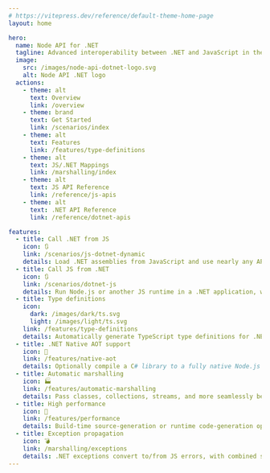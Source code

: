 ```yaml
---
# https://vitepress.dev/reference/default-theme-home-page
layout: home

hero:
  name: Node API for .NET
  tagline: Advanced interoperability between .NET and JavaScript in the same process
  image:
    src: /images/node-api-dotnet-logo.svg
    alt: Node API .NET logo
  actions:
    - theme: alt
      text: Overview
      link: /overview
    - theme: brand
      text: Get Started
      link: /scenarios/index
    - theme: alt
      text: Features
      link: /features/type-definitions
    - theme: alt
      text: JS/.NET Mappings
      link: /marshalling/index
    - theme: alt
      text: JS API Reference
      link: /reference/js-apis
    - theme: alt
      text: .NET API Reference
      link: /reference/dotnet-apis

features:
  - title: Call .NET from JS
    icon: 🔃
    link: /scenarios/js-dotnet-dynamic
    details: Load .NET assemblies from JavaScript and use nearly any APIs.
  - title: Call JS from .NET
    icon: 🔃
    link: /scenarios/dotnet-js
    details: Run Node.js or another JS runtime in a .NET application, with advanced interop capabilities.
  - title: Type definitions
    icon:
      dark: /images/dark/ts.svg
      light: /images/light/ts.svg
    link: /features/type-definitions
    details: Automatically generate TypeScript type definitions for .NET assemblies.
  - title: .NET Native AOT support
    icon: 🤖
    link: /features/native-aot
    details: Optionally compile a C# library to a fully native Node.js addon that does not depend on the .NET runtime.
  - title: Automatic marshalling
    icon: 🏭
    link: /features/automatic-marshalling
    details: Pass classes, collections, streams, and more seamlessly between JS and .NET.
  - title: High performance
    icon: 🚀
    link: /features/performance
    details: Build-time source-generation or runtime code-generation optimizes interop performance.
  - title: Exception propagation
    icon: 💣
    link: /marshalling/exceptions
    details: .NET exceptions convert to/from JS errors, with combined stack traces.
---
```

